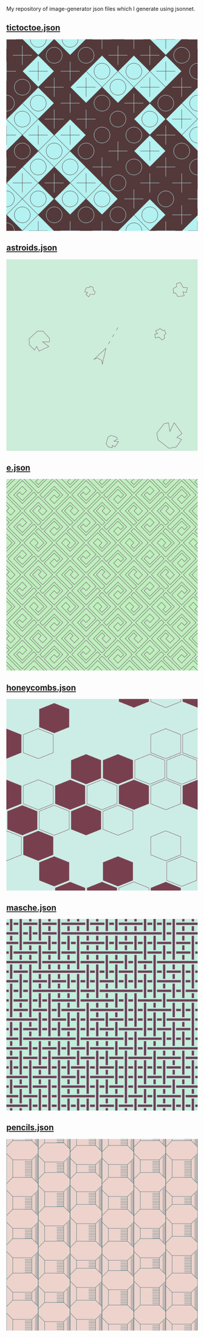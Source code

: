 
My repository of image-generator json files which I generate using
jsonnet.

## [tictoctoe.json](./tictoctoe.json)
![./tictoctoe.json](./tictoctoe.png)

## [astroids.json](./astroids.json)
![./astroids.json](./astroids.png)

## [e.json](./e.json)
![./e.json](./e.png)

## [honeycombs.json](./honeycombs.json)
![./honeycombs.json](./honeycombs.png)

## [masche.json](./masche.json)
![./masche.json](./masche.png)

## [pencils.json](./pencils.json)
![./pencils.json](./pencils.png)
